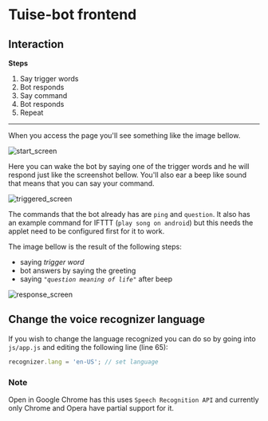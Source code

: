 # Tuise-bot frontend

## Interaction

**Steps**
1. Say trigger words
2. Bot responds
3. Say command
4. Bot responds
5. Repeat

----

When you access the page you'll see something like the image bellow.

![start_screen](http://i.imgur.com/88mu7za.png)

Here you can wake the bot by saying one of the trigger words and he will respond just like the screenshot bellow. You'll also ear a beep like sound that means that you can say your command.

![triggered_screen](http://i.imgur.com/5atGdBO.png)

The commands that the bot already has are `ping` and `question`. It also has an example command for IFTTT (`play song on android`) but this needs the applet need to be configured first for it to work.

The image bellow is the result of the following steps:
- saying *trigger word*
- bot answers by saying the greeting
- saying *`"question meaning of life"`* after beep

![response_screen](http://i.imgur.com/UtYRdBC.png)


## Change the voice recognizer language
If you wish to change the language recognized you can do so by going into `js/app.js` and editing the following line (line 65):

```javascript
recognizer.lang = 'en-US'; // set language
```

### Note
Open in Google Chrome has this uses `Speech Recognition API` and currently only Chrome and Opera have partial support for it.
